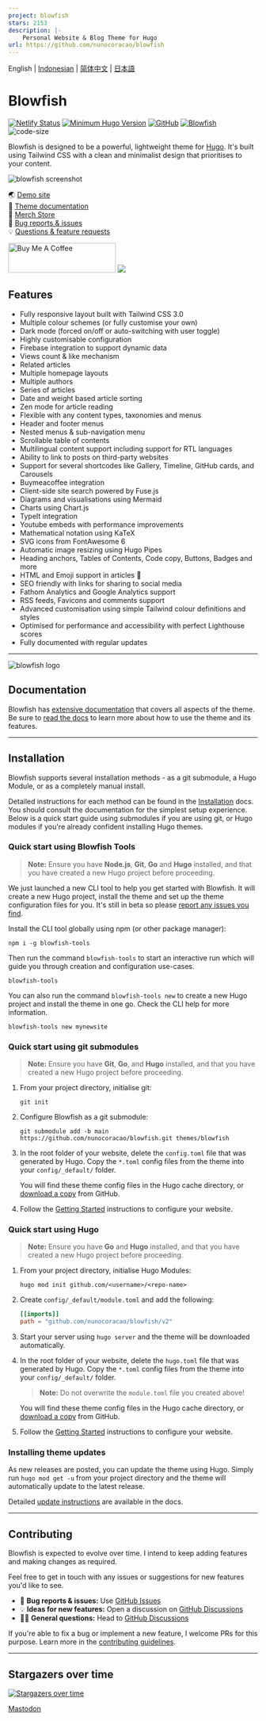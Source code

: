 ```yaml
---
project: blowfish
stars: 2153
description: |-
    Personal Website & Blog Theme for Hugo
url: https://github.com/nunocoracao/blowfish
---
```


English | [Indonesian](https://github.com/nunocoracao/blowfish/blob/main/README.id.md) | [简体中文](https://github.com/nunocoracao/blowfish/blob/main/README.zh-cn.md) | [日本語](https://github.com/nunocoracao/blowfish/blob/main/README.ja.md)
# Blowfish
[![Netlify Status](https://api.netlify.com/api/v1/badges/6e5256d4-3148-4d69-879c-310341020fe9/deploy-status)](https://app.netlify.com/sites/snazzy-dango-efb2ec/deploys)
[![Minimum Hugo Version](https://img.shields.io/static/v1?label=min-HUGO-version&message=0.87.0&color=blue&logo=hugo)](https://github.com/gohugoio/hugo/releases/tag/v0.87.0)
[![GitHub](https://img.shields.io/github/license/nunocoracao/blowfish)](https://github.com/nunocoracao/blowfish/blob/main/LICENSE)
[![Blowfish](https://img.shields.io/badge/Hugo--Themes-@Blowfish-blue)](https://themes.gohugo.io/themes/blowfish/)
![code-size](https://img.shields.io/github/languages/code-size/nunocoracao/blowfish)

Blowfish is designed to be a powerful, lightweight theme for [Hugo](https://gohugo.io). It's built using Tailwind CSS with a clean and minimalist design that prioritises to your content.

![blowfish screenshot](https://github.com/nunocoracao/blowfish/blob/main/images/screenshot.png?raw=true)


🌏 [Demo site](https://blowfish.page/)  
📑 [Theme documentation](https://blowfish.page/docs/)  
💎 [Merch Store](http://tee.pub/lic/qwSlWVBL5zc)  
🐛 [Bug reports & issues](https://github.com/nunocoracao/blowfish/issues)  
💡 [Questions & feature requests](https://github.com/nunocoracao/blowfish/discussions)



<a href="https://www.buymeacoffee.com/nunocoracao" target="_blank"><img src="https://cdn.buymeacoffee.com/buttons/v2/default-yellow.png" alt="Buy Me A Coffee" style="height: 60px !important;width: 217px !important;" ></a>
<a target="_blank" href="http://tee.pub/lic/qwSlWVBL5zc"><img class="nozoom" src="https://img.buymeacoffee.com/button-api/?text=Merch Store &emoji=💎&slug=nunocoracao&button_colour=5F7FFF&font_colour=ffffff&font_family=Lato&outline_colour=000000&coffee_colour=FFDD00" /></a>



## Features

- Fully responsive layout built with Tailwind CSS 3.0
- Multiple colour schemes (or fully customise your own)
- Dark mode (forced on/off or auto-switching with user toggle)
- Highly customisable configuration
- Firebase integration to support dynamic data
- Views count & like mechanism
- Related articles
- Multiple homepage layouts
- Multiple authors
- Series of articles
- Date and weight based article sorting
- Zen mode for article reading
- Flexible with any content types, taxonomies and menus
- Header and footer menus
- Nested menus & sub-navigation menu
- Scrollable table of contents
- Multilingual content support including support for RTL languages
- Ability to link to posts on third-party websites
- Support for several shortcodes like Gallery, Timeline, GitHub cards, and Carousels
- Buymeacoffee integration
- Client-side site search powered by Fuse.js
- Diagrams and visualisations using Mermaid
- Charts using Chart.js
- TypeIt integration
- Youtube embeds with performance improvements
- Mathematical notation using KaTeX
- SVG icons from FontAwesome 6
- Automatic image resizing using Hugo Pipes
- Heading anchors, Tables of Contents, Code copy, Buttons, Badges and more
- HTML and Emoji support in articles 🎉
- SEO friendly with links for sharing to social media
- Fathom Analytics and Google Analytics support
- RSS feeds, Favicons and comments support
- Advanced customisation using simple Tailwind colour definitions and styles
- Optimised for performance and accessibility with perfect Lighthouse scores
- Fully documented with regular updates

---

![blowfish logo](https://github.com/nunocoracao/blowfish/blob/main/logo.png?raw=true)

## Documentation

Blowfish has [extensive documentation](https://blowfish.page/docs/) that covers all aspects of the theme. Be sure to [read the docs](https://blowfish.page/docs/) to learn more about how to use the theme and its features.

---

## Installation

Blowfish supports several installation methods - as a git submodule, a Hugo Module, or as a completely manual install.

Detailed instructions for each method can be found in the [Installation](https://blowfish.page/docs/installation) docs. You should consult the documentation for the simplest setup experience. Below is a quick start guide using submodules if you are using git, or Hugo modules if you're already confident installing Hugo themes.

### Quick start using Blowfish Tools

> **Note:** Ensure you have **Node.js**, **Git**, **Go** and **Hugo** installed, and that you have created a new Hugo project before proceeding.

We just launched a new CLI tool to help you get started with Blowfish. It will create a new Hugo project, install the theme and set up the theme configuration files for you. It's still in beta so please [report any issues you find](https://github.com/nunocoracao/blowfish-tools).

Install the CLI tool globally using npm (or other package manager):
```shell
npm i -g blowfish-tools
```

Then run the command `blowfish-tools` to start an interactive run which will guide you through creation and configuration use-cases.
```shell
blowfish-tools
```

You can also run the command `blowfish-tools new` to create a new Hugo project and install the theme in one go. Check the CLI help for more information.
```shell
blowfish-tools new mynewsite
```

### Quick start using git submodules

> **Note:** Ensure you have **Git**, **Go**, and **Hugo** installed, and that you have created a new Hugo project before proceeding.

1. From your project directory, initialise git:

   ```shell
   git init
   ```

2. Configure Blowfish as a git submodule:

   ```shell
   git submodule add -b main https://github.com/nunocoracao/blowfish.git themes/blowfish
   ```

3. In the root folder of your website, delete the `config.toml` file that was generated by Hugo. Copy the `*.toml` config files from the theme into your `config/_default/` folder.

   You will find these theme config files in the Hugo cache directory, or [download a copy](https://github.com/nunocoracao/blowfish/releases/latest/download/config-default.zip) from GitHub.

4. Follow the [Getting Started](https://blowfish.page/docs/getting-started/) instructions to configure your website.

### Quick start using Hugo

> **Note:** Ensure you have **Go** and **Hugo** installed, and that you have created a new Hugo project before proceeding.

1. From your project directory, initialise Hugo Modules:

   ```shell
   hugo mod init github.com/<username>/<repo-name>
   ```

2. Create `config/_default/module.toml` and add the following:

   ```toml
   [[imports]]
   path = "github.com/nunocoracao/blowfish/v2"
   ```

3. Start your server using `hugo server` and the theme will be downloaded automatically.

4. In the root folder of your website, delete the `hugo.toml` file that was generated by Hugo. Copy the `*.toml` config files from the theme into your `config/_default/` folder.

   > **Note:** Do not overwrite the `module.toml` file you created above!
   
   You will find these theme config files in the Hugo cache directory, or [download a copy](https://github.com/nunocoracao/blowfish/releases/latest/download/config-default.zip) from GitHub.

5. Follow the [Getting Started](https://blowfish.page/docs/getting-started/) instructions to configure your website.

### Installing theme updates

As new releases are posted, you can update the theme using Hugo. Simply run `hugo mod get -u` from your project directory and the theme will automatically update to the latest release.

Detailed [update instructions](https://blowfish.page/docs/installation/#installing-updates) are available in the docs.

---

## Contributing

Blowfish is expected to evolve over time. I intend to keep adding features and making changes as required.

Feel free to get in touch with any issues or suggestions for new features you'd like to see.

- 🐛 **Bug reports & issues:** Use [GitHub Issues](https://github.com/nunocoracao/blowfish/issues)
- 💡 **Ideas for new features:** Open a discussion on [GitHub Discussions](https://github.com/nunocoracao/blowfish/discussions)
- 🙋‍♀️ **General questions:** Head to [GitHub Discussions](https://github.com/nunocoracao/blowfish/discussions)

If you're able to fix a bug or implement a new feature, I welcome PRs for this purpose. Learn more in the [contributing guidelines](https://github.com/nunocoracao/blowfish/blob/main/CONTRIBUTING.md).

---

## Stargazers over time

[![Stargazers over time](https://starchart.cc/nunocoracao/blowfish.svg)](https://starchart.cc/nunocoracao/blowfish)

<a rel="me" href="https://masto.ai/@blowfish">Mastodon</a>

